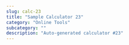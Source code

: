 ```yaml
---
slug: calc-23
title: "Sample Calculator 23"
category: "Online Tools"
subcategory: ""
description: "Auto-generated calculator #23"
---
```


